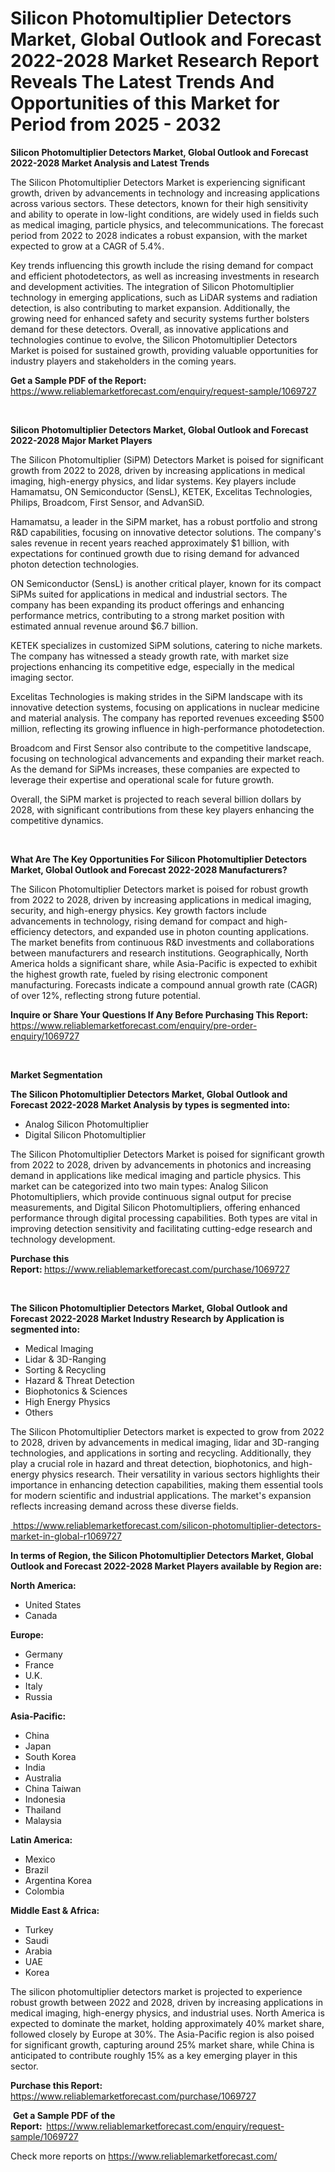 <p><h1>Silicon Photomultiplier Detectors Market, Global Outlook and Forecast 2022-2028 Market Research Report Reveals The Latest Trends And Opportunities of this Market for Period from 2025 - 2032</h1></p><p><strong>Silicon Photomultiplier Detectors Market, Global Outlook and Forecast 2022-2028 Market Analysis and Latest Trends</strong></p>
<p><p>The Silicon Photomultiplier Detectors Market is experiencing significant growth, driven by advancements in technology and increasing applications across various sectors. These detectors, known for their high sensitivity and ability to operate in low-light conditions, are widely used in fields such as medical imaging, particle physics, and telecommunications. The forecast period from 2022 to 2028 indicates a robust expansion, with the market expected to grow at a CAGR of 5.4%.</p><p>Key trends influencing this growth include the rising demand for compact and efficient photodetectors, as well as increasing investments in research and development activities. The integration of Silicon Photomultiplier technology in emerging applications, such as LiDAR systems and radiation detection, is also contributing to market expansion. Additionally, the growing need for enhanced safety and security systems further bolsters demand for these detectors. Overall, as innovative applications and technologies continue to evolve, the Silicon Photomultiplier Detectors Market is poised for sustained growth, providing valuable opportunities for industry players and stakeholders in the coming years.</p></p>
<p><strong>Get a Sample PDF of the Report:&nbsp;</strong> <a href="https://www.reliablemarketforecast.com/enquiry/request-sample/1069727?utm_campaign=2821&utm_medium=2&utm_source=Github&utm_content=ia&utm_term=21032025&utm_id=silicon-photomultiplier-detectors-market-global-outlook-and-forecast-2022-2028">https://www.reliablemarketforecast.com/enquiry/request-sample/1069727</a></p>
<p>&nbsp;</p>
<p><strong>Silicon Photomultiplier Detectors Market, Global Outlook and Forecast 2022-2028 Major Market Players</strong></p>
<p><p>The Silicon Photomultiplier (SiPM) Detectors Market is poised for significant growth from 2022 to 2028, driven by increasing applications in medical imaging, high-energy physics, and lidar systems. Key players include Hamamatsu, ON Semiconductor (SensL), KETEK, Excelitas Technologies, Philips, Broadcom, First Sensor, and AdvanSiD.</p><p>Hamamatsu, a leader in the SiPM market, has a robust portfolio and strong R&D capabilities, focusing on innovative detector solutions. The company's sales revenue in recent years reached approximately $1 billion, with expectations for continued growth due to rising demand for advanced photon detection technologies.</p><p>ON Semiconductor (SensL) is another critical player, known for its compact SiPMs suited for applications in medical and industrial sectors. The company has been expanding its product offerings and enhancing performance metrics, contributing to a strong market position with estimated annual revenue around $6.7 billion.</p><p>KETEK specializes in customized SiPM solutions, catering to niche markets. The company has witnessed a steady growth rate, with market size projections enhancing its competitive edge, especially in the medical imaging sector.</p><p>Excelitas Technologies is making strides in the SiPM landscape with its innovative detection systems, focusing on applications in nuclear medicine and material analysis. The company has reported revenues exceeding $500 million, reflecting its growing influence in high-performance photodetection.</p><p>Broadcom and First Sensor also contribute to the competitive landscape, focusing on technological advancements and expanding their market reach. As the demand for SiPMs increases, these companies are expected to leverage their expertise and operational scale for future growth.</p><p>Overall, the SiPM market is projected to reach several billion dollars by 2028, with significant contributions from these key players enhancing the competitive dynamics.</p></p>
<p>&nbsp;</p>
<p><strong>What Are The Key Opportunities For Silicon Photomultiplier Detectors Market, Global Outlook and Forecast 2022-2028 Manufacturers?</strong></p>
<p><p>The Silicon Photomultiplier Detectors market is poised for robust growth from 2022 to 2028, driven by increasing applications in medical imaging, security, and high-energy physics. Key growth factors include advancements in technology, rising demand for compact and high-efficiency detectors, and expanded use in photon counting applications. The market benefits from continuous R&D investments and collaborations between manufacturers and research institutions. Geographically, North America holds a significant share, while Asia-Pacific is expected to exhibit the highest growth rate, fueled by rising electronic component manufacturing. Forecasts indicate a compound annual growth rate (CAGR) of over 12%, reflecting strong future potential.</p></p>
<p><strong>Inquire or Share Your Questions If Any Before Purchasing This Report:</strong> <a href="https://www.reliablemarketforecast.com/enquiry/pre-order-enquiry/1069727?utm_campaign=2821&utm_medium=2&utm_source=Github&utm_content=ia&utm_term=21032025&utm_id=silicon-photomultiplier-detectors-market-global-outlook-and-forecast-2022-2028">https://www.reliablemarketforecast.com/enquiry/pre-order-enquiry/1069727</a></p>
<p>&nbsp;</p>
<p><strong>Market Segmentation</strong></p>
<p><strong>The Silicon Photomultiplier Detectors Market, Global Outlook and Forecast 2022-2028 Market Analysis by types is segmented into:</strong></p>
<p><ul><li>Analog Silicon Photomultiplier</li><li>Digital Silicon Photomultiplier</li></ul></p>
<p><p>The Silicon Photomultiplier Detectors Market is poised for significant growth from 2022 to 2028, driven by advancements in photonics and increasing demand in applications like medical imaging and particle physics. This market can be categorized into two main types: Analog Silicon Photomultipliers, which provide continuous signal output for precise measurements, and Digital Silicon Photomultipliers, offering enhanced performance through digital processing capabilities. Both types are vital in improving detection sensitivity and facilitating cutting-edge research and technology development.</p></p>
<p><strong>Purchase this Report:&nbsp;</strong><a href="https://www.reliablemarketforecast.com/purchase/1069727?utm_campaign=2821&utm_medium=2&utm_source=Github&utm_content=ia&utm_term=21032025&utm_id=silicon-photomultiplier-detectors-market-global-outlook-and-forecast-2022-2028">https://www.reliablemarketforecast.com/purchase/1069727</a></p>
<p>&nbsp;</p>
<p><strong>The Silicon Photomultiplier Detectors Market, Global Outlook and Forecast 2022-2028 Market Industry Research by Application is segmented into:</strong></p>
<p><ul><li>Medical Imaging</li><li>Lidar & 3D-Ranging</li><li>Sorting & Recycling</li><li>Hazard & Threat Detection</li><li>Biophotonics & Sciences</li><li>High Energy Physics</li><li>Others</li></ul></p>
<p><p>The Silicon Photomultiplier Detectors market is expected to grow from 2022 to 2028, driven by advancements in medical imaging, lidar and 3D-ranging technologies, and applications in sorting and recycling. Additionally, they play a crucial role in hazard and threat detection, biophotonics, and high-energy physics research. Their versatility in various sectors highlights their importance in enhancing detection capabilities, making them essential tools for modern scientific and industrial applications. The market's expansion reflects increasing demand across these diverse fields.</p></p>
<p><a href="https://www.reliablemarketforecast.com/silicon-photomultiplier-detectors-market-in-global-r1069727?utm_campaign=2821&utm_medium=2&utm_source=Github&utm_content=ia&utm_term=21032025&utm_id=silicon-photomultiplier-detectors-market-global-outlook-and-forecast-2022-2028">&nbsp;https://www.reliablemarketforecast.com/silicon-photomultiplier-detectors-market-in-global-r1069727</a></p>
<p><strong>In terms of Region, the Silicon Photomultiplier Detectors Market, Global Outlook and Forecast 2022-2028 Market Players available by Region are:</strong></p>
<p>
    <p> <strong> North America: </strong>
        <ul>
            <li>United States</li>
            <li>Canada</li>
        </ul>
        </p> 
    <p> <strong> Europe: </strong>
        <ul>
            <li>Germany</li>
            <li>France</li>
            <li>U.K.</li>
            <li>Italy</li>
            <li>Russia</li>
        </ul>
        </p> 
    <p> <strong> Asia-Pacific: </strong>
        <ul>
            <li>China</li>
            <li>Japan</li>
            <li>South Korea</li>
            <li>India</li>
            <li>Australia</li>
            <li>China Taiwan</li>
            <li>Indonesia</li>
            <li>Thailand</li>
            <li>Malaysia</li>
        </ul>
        </p> 
    <p> <strong> Latin America: </strong>
        <ul>
            <li>Mexico</li>
            <li>Brazil</li>
            <li>Argentina Korea</li>
            <li>Colombia</li>
        </ul>
        </p> 
    <p> <strong> Middle East & Africa: </strong>
        <ul>
            <li>Turkey</li>
            <li>Saudi</li>
            <li>Arabia</li>
            <li>UAE</li>
            <li>Korea</li>
        </ul>
    </p>
    </p>
<p><p>The silicon photomultiplier detectors market is projected to experience robust growth between 2022 and 2028, driven by increasing applications in medical imaging, high-energy physics, and industrial uses. North America is expected to dominate the market, holding approximately 40% market share, followed closely by Europe at 30%. The Asia-Pacific region is also poised for significant growth, capturing around 25% market share, while China is anticipated to contribute roughly 15% as a key emerging player in this sector.</p></p>
<p><strong>Purchase this Report: </strong><a href="https://www.reliablemarketforecast.com/purchase/1069727?utm_campaign=2821&utm_medium=2&utm_source=Github&utm_content=ia&utm_term=21032025&utm_id=silicon-photomultiplier-detectors-market-global-outlook-and-forecast-2022-2028">https://www.reliablemarketforecast.com/purchase/1069727</a></p>
<p>&nbsp;<strong>Get a Sample PDF of the Report:&nbsp;&nbsp;</strong><a href="https://www.reliablemarketforecast.com/enquiry/request-sample/1069727?utm_campaign=2821&utm_medium=2&utm_source=Github&utm_content=ia&utm_term=21032025&utm_id=silicon-photomultiplier-detectors-market-global-outlook-and-forecast-2022-2028">https://www.reliablemarketforecast.com/enquiry/request-sample/1069727</a></p>
<p><strong></strong></p>
<p>Check more reports on <a href="https://www.reliablemarketforecast.com/?utm_campaign=2821&utm_medium=2&utm_source=Github&utm_content=ia&utm_term=21032025&utm_id=silicon-photomultiplier-detectors-market-global-outlook-and-forecast-2022-2028">https://www.reliablemarketforecast.com/</a></p>
